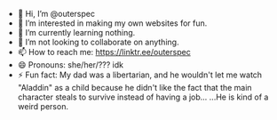 - 👋 Hi, I’m @outerspec
- 👀 I’m interested in making my own websites for fun.
- 🌱 I’m currently learning nothing.
- 💞️ I’m not looking to collaborate on anything.
- 📫 How to reach me: https://linktr.ee/outerspec
- 😄 Pronouns: she/her/??? idk
- ⚡ Fun fact: My dad was a libertarian, and he wouldn't let me watch "Aladdin" as a child because he didn't like the fact that the main character steals to survive instead of having a job... ...He is kind of a weird person.

<!---
outerspec/outerspec is a ✨ special ✨ repository because its `README.md` (this file) appears on your GitHub profile.
You can click the Preview link to take a look at your changes.
--->
